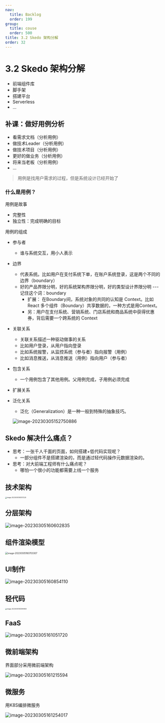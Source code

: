 ```yaml
---
nav:
  title: Backlog
  order: 199
group:
  title: couse
  order: 500
title: 3.2 Skedo 架构分解
order: 32
---
```


# 3.2 Skedo 架构分解

- 前端组件库
- 脚手架
- 搭建平台
- Serverless
- ...



## 补课：做好用例分析

- 看需求文档（分析用例）
- 做技术Leader（分析用例）
- 做技术项目（分析用例）
- 更好的做业务（分析用例）
- 将来当老板（分析用例）
- ...

> 用例是找用户需求的过程，但是系统设计已经开始了

### 什么是用例？

用例是故事

- 完整性
- 独立性：完成明确的目标

用例的组成

- 参与者

  - 谁与系统交互，用小人表示

- 边界

  - 代表系统。比如用户在支付系统下单，在账户系统登录，这是两个不同的边界（boundary）
  - 好的产品界限分明，好的系统架构界限分明，好的类型设计界限分明 --- 记住这个词：boundary
    - 扩展： 在Boundary间，系统对象的共同的认知是 Context。比如 React 多个组件（Boundary）共享数据的，一种方式是用Context。
    - 另：用户在支付系统、营销系统、门店系统和商品系统中获得优惠券，背后需要一个跨系统的 Context

- 关联关系

  - 关联关系描述一种驱动做事的关系
  - 比如用户登录，从用户指向登录
  - 比如系统报警，从监控系统（参与者）指向报警（用例）
  - 比如消息推送，从消息推送（用例）指向用户（参与者）

- 包含关系

  - 一个用例包含了其他用例。父用例完成，子用例必须完成

- 扩展关系

- 泛化关系

  - 泛化（Generalization）是一种一般到特殊的抽象技巧。

  ![image-20230305152750886](http://wuxiao-tech-doc.oss-cn-hangzhou.aliyuncs.com/2023-03-05-072827.png)

## Skedo 解决什么痛点？

- 思考：一张千人千面的页面，如何搭建+低代码实现呢？
  - 一部分组件不是搭建渲染的，而是通过轻代码操作元数据渲染的。
- 思考：对大前端工程师有什么痛点呢？
  - 哪怕一个很小的功能都需要上线一个服务

## 技术架构

<img src="http://wuxiao-tech-doc.oss-cn-hangzhou.aliyuncs.com/2023-03-05-080518.png" alt="image-20230305160517229" style="zoom: 33%;" />

## 分层架构

![image-20230305160602835](http://wuxiao-tech-doc.oss-cn-hangzhou.aliyuncs.com/2023-03-05-080604.png)

## 组件渲染模型

<img src="http://wuxiao-tech-doc.oss-cn-hangzhou.aliyuncs.com/2023-03-05-080705.png" alt="image-20230305160703307" style="zoom:50%;" />

## UI制作

![image-20230305160854110](http://wuxiao-tech-doc.oss-cn-hangzhou.aliyuncs.com/2023-03-05-080855.png)

## 轻代码

<img src="http://wuxiao-tech-doc.oss-cn-hangzhou.aliyuncs.com/2023-03-05-080946.png" alt="image-20230305160944859" style="zoom: 33%;" /> 

## FaaS

![image-20230305161051720](http://wuxiao-tech-doc.oss-cn-hangzhou.aliyuncs.com/2023-03-05-081053.png)

## 微前端架构

界面部分采用微前端架构

![image-20230305161215594](http://wuxiao-tech-doc.oss-cn-hangzhou.aliyuncs.com/2023-03-05-081217.png)

## 微服务

用K8S编排微服务

![image-20230305161254017](http://wuxiao-tech-doc.oss-cn-hangzhou.aliyuncs.com/2023-03-05-081255.png)























